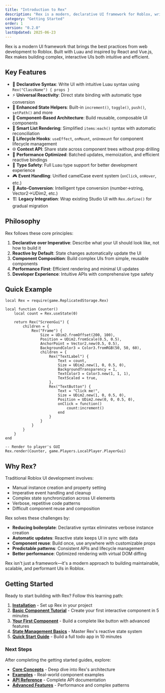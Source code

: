 ```yaml
---
title: "Introduction to Rex"
description: "Rex is a modern, declarative UI framework for Roblox, written in Luau. Inspired by React and Vue.js, Rex brings component-based architecture, reactive state management, and efficient rendering to Roblox development."
category: "Getting Started"
order: 1
version: "0.2.0"
lastUpdated: 2025-06-23
---
```


Rex is a modern UI framework that brings the best practices from web development to Roblox. Built with Luau and inspired by React and Vue.js, Rex makes building complex, interactive UIs both intuitive and efficient.

## Key Features

- 🔧 **Declarative Syntax**: Write UI with intuitive Luau syntax using `Rex("ClassName") { props }`
- ⚡ **Universal Reactivity**: Direct state binding with automatic type conversion
- 🚀 **Enhanced State Helpers**: Built-in `increment()`, `toggle()`, `push()`, `setPath()` and more
- 🧩 **Component-Based Architecture**: Build reusable, composable UI components
- 🎯 **Smart List Rendering**: Simplified `items:each()` syntax with automatic reconciliation
- 🔄 **Lifecycle Hooks**: `useEffect`, `onMount`, `onUnmount` for component lifecycle management
- 🌐 **Context API**: Share state across component trees without prop drilling
- 🚀 **Performance Optimized**: Batched updates, memoization, and efficient reactive bindings
- 📘 **Type Safety**: Full Luau type support for better development experience
- 🎮 **Event Handling**: Unified camelCase event system (`onClick`, `onHover`, etc.)
- 🔮 **Auto-Conversion**: Intelligent type conversion (number→string, Vector2→UDim2, etc.)
- 🏗️ **Legacy Integration**: Wrap existing Studio UI with `Rex.define()` for gradual migration

## Philosophy

Rex follows these core principles:

1. **Declarative over Imperative**: Describe what your UI should look like, not how to build it
2. **Reactive by Default**: State changes automatically update the UI
3. **Component Composition**: Build complex UIs from simple, reusable components
4. **Performance First**: Efficient rendering and minimal UI updates
5. **Developer Experience**: Intuitive APIs with comprehensive type safety

## Quick Example

```luau
local Rex = require(game.ReplicatedStorage.Rex)

local function Counter()
    local count = Rex.useState(0)
    
    return Rex("ScreenGui") {
        children = {
            Rex("Frame") {
                Size = UDim2.fromOffset(200, 100),
                Position = UDim2.fromScale(0.5, 0.5),
                AnchorPoint = Vector2.new(0.5, 0.5),
                BackgroundColor3 = Color3.fromRGB(50, 50, 60),
                children = {
                    Rex("TextLabel") {
                        Text = count,
                        Size = UDim2.new(1, 0, 0.5, 0),
                        BackgroundTransparency = 1,
                        TextColor3 = Color3.new(1, 1, 1),
                        TextScaled = true,
                    },
                    Rex("TextButton") {
                        Text = "Click me!",
                        Size = UDim2.new(1, 0, 0.5, 0),
                        Position = UDim2.new(0, 0, 0.5, 0),
                        onClick = function()
                            count:increment()
                        end
                    }
                }
            }
        }
    }
end

-- Render to player's GUI
Rex.render(Counter, game.Players.LocalPlayer.PlayerGui)
```

## Why Rex?

Traditional Roblox UI development involves:

- Manual instance creation and property setting
- Imperative event handling and cleanup
- Complex state synchronization across UI elements
- Verbose, repetitive code patterns
- Difficult component reuse and composition

Rex solves these challenges by:

- **Reducing boilerplate**: Declarative syntax eliminates verbose instance creation
- **Automatic updates**: Reactive state keeps UI in sync with data
- **Component reuse**: Build once, use anywhere with customizable props
- **Predictable patterns**: Consistent APIs and lifecycle management
- **Better performance**: Optimized rendering with virtual DOM diffing

Rex isn't just a framework—it's a modern approach to building maintainable, scalable, and performant UIs in Roblox.

## Getting Started

Ready to start building with Rex? Follow this learning path:

1. **[Installation](./installation)** - Set up Rex in your project
2. **[Basic Component Tutorial](./basic_component_tutorial)** - Create your first interactive component in 5 minutes
3. **[Your First Component](./your_first_component)** - Build a complete like button with advanced features
4. **[State Management Basics](./state_management_basics)** - Master Rex's reactive state system
5. **[Quick Start Guide](./quick_start_guide)** - Build a full todo app in 10 minutes

### Next Steps

After completing the getting started guides, explore:

- **[Core Concepts](./core_concepts/states)** - Deep dive into Rex's architecture
- **[Examples](./examples/simple_counter)** - Real-world component examples  
- **[API Reference](./api_reference/state)** - Complete API documentation
- **[Advanced Features](./advanced_features/memoization)** - Performance and complex patterns
